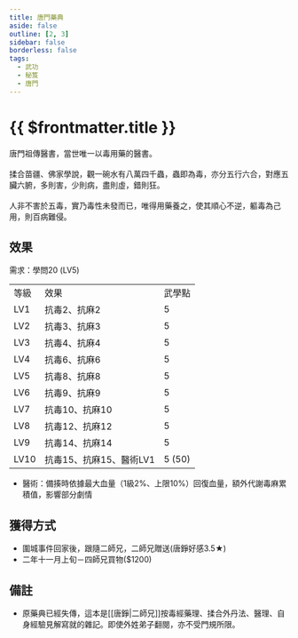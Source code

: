 ```yaml
---
title: 唐門藥典
aside: false
outline: [2, 3]
sidebar: false
borderless: false
tags:
  - 武功
  - 秘笈
  - 唐門
---
```


# {{ $frontmatter.title }}

<BookItemIcon :size="`medium`" :needLink="false" :no="8104" :style="'float: right;'" />

唐門祖傳醫書，當世唯一以毒用藥的醫書。
<br><br>
揉合苗疆、佛家學說，觀一碗水有八萬四千蟲，蟲即為毒，亦分五行六合，對應五臟六腑，多則害，少則病，盡則虛，錯則狂。
<br><br>
人非不害於五毒，實乃毒性未發而已，唯得用藥養之，使其順心不逆，軀毒為己用，則百病難侵。
<br clear="all" />

## 效果

需求：學問20 (LV5)

<table>
    <tr>
        <td>等級</td>
        <td>效果</td>
        <td>武學點</td>
    </tr>
    <tr>
        <td>LV1</td>
        <td>抗毒2、抗麻2</td>
        <td>5</td>
    </tr>
    <tr>
        <td>LV2</td>
        <td>抗毒3、抗麻3</td>
        <td>5</td>
    </tr>
    <tr>
        <td>LV3</td>
        <td>抗毒4、抗麻4</td>
        <td>5</td>
    </tr>
    <tr>
        <td>LV4</td>
        <td>抗毒6、抗麻6</td>
        <td>5</td>
    </tr>
    <tr>
        <td>LV5</td>
        <td>抗毒8、抗麻8</td>
        <td>5</td>
    </tr>
    <tr>
        <td>LV6</td>
        <td>抗毒9、抗麻9</td>
        <td>5</td>
    </tr>
    <tr>
        <td>LV7</td>
        <td>抗毒10、抗麻10</td>
        <td>5</td>
    </tr>
    <tr>
        <td>LV8</td>
        <td>抗毒12、抗麻12</td>
        <td>5</td>
    </tr>
    <tr>
        <td>LV9</td>
        <td>抗毒14、抗麻14</td>
        <td>5</td>
    </tr>
    <tr>
        <td>LV10</td>
        <td>抗毒15、抗麻15、醫術LV1</td>
        <td>5 (50)</td>
    </tr>
</table>

- 醫術：備揍時依據最大血量（1級2%、上限10%）回復血量，額外代謝毒麻累積值，影響部分劇情

## 獲得方式

- 圍城事件回家後，跟隨二師兄，二師兄贈送(唐錚好感3.5★)
- 二年十一月上旬－四師兄買物($1200)

## 備註

- 原藥典已經失傳，這本是[[唐錚|二師兄]]按毒經藥理、揉合外丹法、醫理、自身經驗見解寫就的雜記。即使外姓弟子翻閱，亦不受門規所限。
